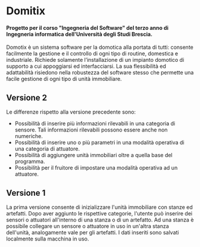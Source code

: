 Domitix
=======
#### Progetto per il corso "Ingegneria del Software" del terzo anno di Ingegneria informatica dell'Università degli Studi Brescia.

Domotix è un sistema software per la domotica alla portata di tutti: consente facilmente la gestione e il controllo di ogni tipo di routine, domestica e industriale.
Richiede solamente l’installazione di un impianto domotico di supporto a cui appoggiarsi ed interfacciarsi.
La sua flessibilità ed adattabilità risiedono nella robustezza del software stesso che permette una facile gestione di ogni tipo di unità immobiliare.

## Versione 2
Le differenze rispetto alla versione precedente sono:
* Possibilità di inserire più informazioni rilevabili in una categoria di sensore. Tali informazioni rilevabili possono essere anche non numeriche. 
* Possibilità di inserire uno o più parametri in una modalità operativa di una categoria di attuatore.
* Possibilità di aggiungere unità immobiliari oltre a quella base del programma.
* Possibilità per il fruitore di impostare una modalità operativa ad un attuatore.

## Versione 1
La prima versione consente di inizializzare l'unità immobiliare con stanze ed artefatti.
Dopo aver aggiunto le rispettive categorie, l'utente può inserire dei sensori o attuatori all'interno di una stanza o di un artefatto. Ad una stanza è possibile collegare un sensore o attuatore in uso in un'altra stanza dell'unità, analogamente vale per gli artefatti.
I dati inseriti sono salvati localmente sulla macchina in uso.
